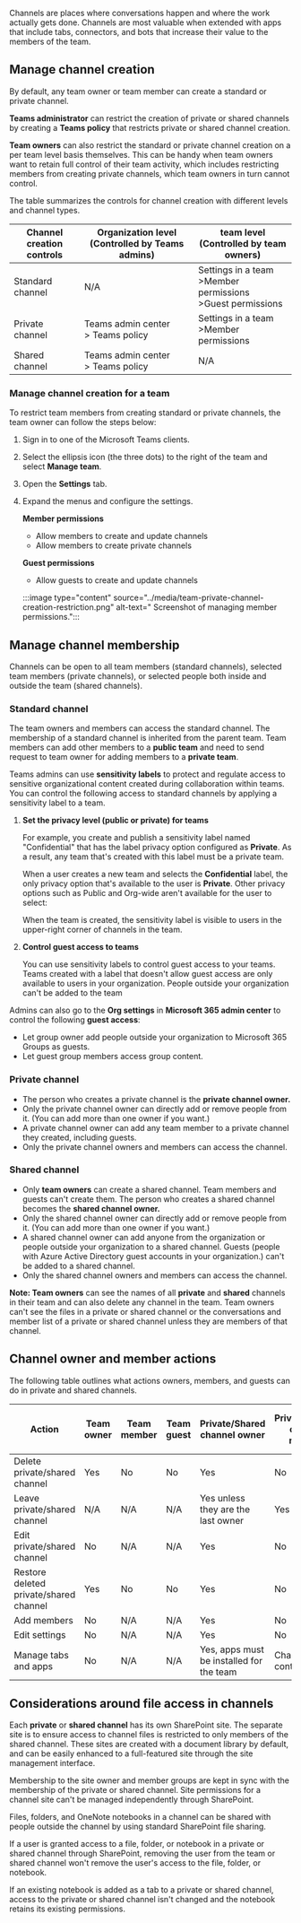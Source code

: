 Channels are places where conversations happen and where the work actually gets done. Channels are most valuable when extended with apps that include tabs, connectors, and bots that increase their value to the members of the team.

## Manage channel creation

By default, any team owner or team member can create a standard or private channel.

**Teams administrator** can restrict the creation of private or shared channels by creating a **Teams policy** that restricts private or shared channel creation.

**Team owners** can also restrict the standard or private channel creation on a per team level basis themselves. This can be handy when team owners want to retain full control of their team activity, which includes restricting members from creating private channels, which team owners in turn cannot control.

The table summarizes the controls for channel creation with different levels and channel types.

| Channel creation controls | Organization level  (Controlled by Teams admins) | team level  (Controlled by team owners)                                   |
|---------------------------|--------------------------------------------------|---------------------------------------------------------------------------|
| Standard channel          | N/A                                              | Settings in a team <br/> \>Member permissions   <br/>\>Guest permissions |
| Private channel           | Teams admin center  <br/>\> Teams policy              | Settings in a team <br/>\>Member permissions                           |
| Shared channel            | Teams admin center  <br/>\> Teams policy              | N/A                                                                       |

### Manage channel creation for a team

To restrict team members from creating standard or private channels, the team owner can follow the steps below:

1.  Sign in to one of the Microsoft Teams clients.
2.  Select the ellipsis icon (the three dots) to the right of the team and select **Manage team**.
3.  Open the **Settings** tab.
4.  Expand the menus and configure the settings.

    **Member permissions**

    -   Allow members to create and update channels
    -   Allow members to create private channels

    **Guest permissions**

    -   Allow guests to create and update channels

    :::image type="content" source="../media/team-private-channel-creation-restriction.png" alt-text=" Screenshot of managing member permissions.":::

## Manage channel membership

Channels can be open to all team members (standard channels), selected team members (private channels), or selected people both inside and outside the team (shared channels).

### Standard channel

The team owners and members can access the standard channel. The membership of a standard channel is inherited from the parent team. Team members can add other members to a **public team** and need to send request to team owner for adding members to a **private team**.

Teams admins can use **sensitivity labels** to protect and regulate access to sensitive organizational content created during collaboration within teams. You can control the following access to standard channels by applying a sensitivity label to a team.

1.  **Set the privacy level (public or private) for teams**

    For example, you create and publish a sensitivity label named "Confidential" that has the label privacy option configured as **Private**. As a result, any team that's created with this label must be a private team.

    When a user creates a new team and selects the **Confidential** label, the only privacy option that's available to the user is **Private**. Other privacy options such as Public and Org-wide aren't available for the user to select:

    When the team is created, the sensitivity label is visible to users in the upper-right corner of channels in the team.

2. **Control guest access to teams**

    You can use sensitivity labels to control guest access to your teams. Teams created with a label that doesn't allow guest access are only available to users in your organization. People outside your organization can't be added to the team

Admins can also go to the **Org settings** in **Microsoft 365 admin center** to control the following **guest access**:

-   Let group owner add people outside your organization to Microsoft 365 Groups as guests.
-   Let guest group members access group content.

### Private channel

-   The person who creates a private channel is the **private channel owner.**
-   Only the private channel owner can directly add or remove people from it. (You can add more than one owner if you want.)
-   A private channel owner can add any team member to a private channel they created, including guests.
-   Only the private channel owners and members can access the channel.

### Shared channel

-   Only **team owners** can create a shared channel. Team members and guests can't create them. The person who creates a shared channel becomes the **shared channel owner.**
-   Only the shared channel owner can directly add or remove people from it. (You can add more than one owner if you want.)
-   A shared channel owner can add anyone from the organization or people outside your organization to a shared channel. Guests (people with Azure Active Directory guest accounts in your organization.) can't be added to a shared channel.
-   Only the shared channel owners and members can access the channel.

**Note: Team owners** can see the names of all **private** and **shared** channels in their team and can also delete any channel in the team. Team owners can't see the files in a private or shared channel or the conversations and member list of a private or shared channel unless they are members of that channel.

## Channel owner and member actions

The following table outlines what actions owners, members, and guests can do in private and shared channels.

| **Action**                             | **Team owner** | **Team member** | **Team guest** | **Private/Shared channel owner**         | **Private/Shared channel member** | **Private/Shared channel external participant** |
|----------------------------------------|----------------|-----------------|----------------|------------------------------------------|-----------------------------------|-------------------------------------------------|
| Delete private/shared channel          | Yes            | No              | No             | Yes                                      | No                                | No                                              |
| Leave private/shared channel           | N/A            | N/A             | N/A            | Yes unless they are the last owner       | Yes                               | Yes                                             |
| Edit private/shared channel            | No             | N/A             | N/A            | Yes                                      | No                                | No                                              |
| Restore deleted private/shared channel | Yes            | No              | No             | Yes                                      | No                                | No                                              |
| Add members                            | No             | N/A             | N/A            | Yes                                      | No                                | No                                              |
| Edit settings                          | No             | N/A             | N/A            | Yes                                      | No                                | No                                              |
| Manage tabs and apps                   | No             | N/A             | N/A            | Yes, apps must be installed for the team | Channel owner controlled          | No                                              |

## Considerations around file access in channels

Each **private** or **shared channel** has its own SharePoint site. The separate site is to ensure access to channel files is restricted to only members of the shared channel. These sites are created with a document library by default, and can be easily enhanced to a full-featured site through the site management interface.

Membership to the site owner and member groups are kept in sync with the membership of the private or shared channel. Site permissions for a channel site can't be managed independently through SharePoint.

Files, folders, and OneNote notebooks in a channel can be shared with people outside the channel by using standard SharePoint file sharing.

If a user is granted access to a file, folder, or notebook in a private or shared channel through SharePoint, removing the user from the team or shared channel won't remove the user's access to the file, folder, or notebook.

If an existing notebook is added as a tab to a private or shared channel, access to the private or shared channel isn't changed and the notebook retains its existing permissions.
